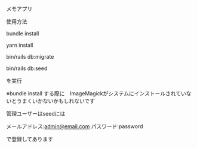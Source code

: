 メモアプリ


使用方法


bundle install

yarn install

bin/rails db:migrate

bin/rails db:seed

を実行


※bundle install する際に　ImageMagickがシステムにインストールされていないとうまくいかないかもしれないです





管理ユーザーはseedには

メールアドレス:admin@email.com
パスワード:password

で登録してあります
